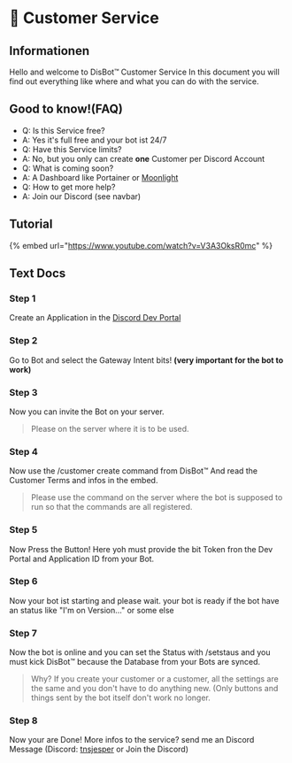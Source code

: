 # 🤖 Customer Service

## Informationen

Hello and welcome to DisBot™ Customer Service In this document you will find out everything like where and what you can do with the service.

## Good to know!(FAQ)

* Q: Is this Service free?
* A: Yes it's full free and your bot ist 24/7
* Q: Have this Service limits?
* A: No, but you only can create **one** Customer per Discord Account
* Q: What is coming soon?
* A: A Dashboard like Portainer or [Moonlight](https://moonlightpanel.xyz)
* Q: How to get more help?
* A: Join our Discord (see navbar)

## Tutorial

{% embed url="https://www.youtube.com/watch?v=V3A3OksR0mc" %}

## Text Docs

### Step 1

Create an Application in the [Discord Dev Portal](https://discord.dev)

### Step 2

Go to Bot and select the Gateway Intent bits! **(very important for the bot to work)**

### Step 3

Now you can invite the Bot on your server.

> Please on the server where it is to be used.

### Step 4

Now use the /customer create command from DisBot™ And read the Customer Terms and infos in the embed.

> Please use the command on the server where the bot is supposed to run so that the commands are all registered.

### Step 5

Now Press the Button! Here yoh must provide the bit Token fron the Dev Portal and Application ID from your Bot.

### Step 6

Now your bot ist starting and please wait. your bot is ready if the bot have an status like "I'm on Version..." or some else

### Step 7

Now the bot is online and you can set the Status with /setstaus and you must kick DisBot™ because the Database from your Bots are synced.

> Why? If you create your customer or a customer, all the settings are the same and you don't have to do anything new. (Only buttons and things sent by the bot itself don't work no longer.

### Step 8

Now your are Done! More infos to the service? send me an Discord Message (Discord: [tnsjesper](https://tnsjesper.xyz) or Join the Discord)
